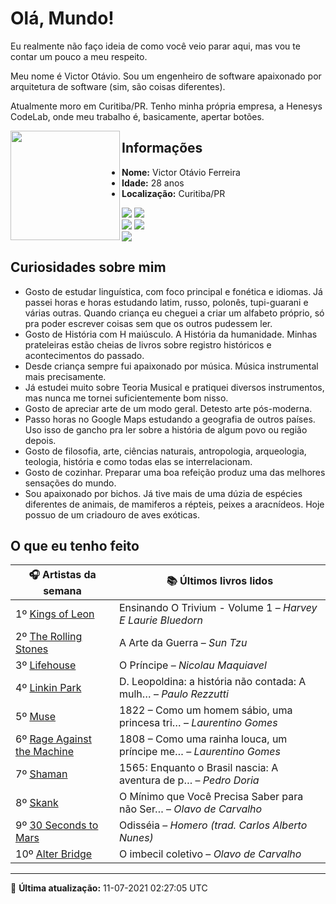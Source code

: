 # Olá, Mundo!

Eu realmente não faço ideia de como você veio parar aqui, mas vou te contar um pouco a meu respeito.

Meu nome é Victor Otávio. Sou um engenheiro de software apaixonado por arquitetura de software (sim, são coisas diferentes).

Atualmente moro em Curitiba/PR. Tenho minha própria empresa, a Henesys CodeLab, onde meu trabalho é, basicamente, apertar botões.

<img align="left" src="https://github.com/vctrtvfrrr/vctrtvfrrr/raw/master/octocat.png" alt="" width="175" />

## Informações

- **Nome:** Victor Otávio Ferreira
- **Idade:** 28 anos
- **Localização:** Curitiba/PR

[![](https://img.shields.io/badge/LinkedIn-victorotavio-blue)](https://www.linkedin.com/in/victorotavio/) [![](https://img.shields.io/badge/Twitter-@vctrtvfrrr-blue)](https://twitter.com/vctrtvfrrr)  
[![](https://img.shields.io/badge/GitHub-vctrtvfrrr-24292e)](https://github.com/vctrtvfrrr) [![](https://img.shields.io/badge/GitLab-vctrtvfrrr-ec5d16)](https://gitlab.com/vctrtvfrrr)  
[![](https://img.shields.io/badge/Email-victor@otavioferreira.com.br-red)](mailto:victor@otavioferreira.com.br)  

## Curiosidades sobre mim

-   Gosto de estudar linguística, com foco principal e fonética e idiomas. Já passei horas e horas estudando latim, russo, polonês, tupi-guarani e várias outras. Quando criança eu cheguei a criar um alfabeto próprio, só pra poder escrever coisas sem que os outros pudessem ler.
-   Gosto de História com H maiúsculo. A História da humanidade. Minhas prateleiras estão cheias de livros sobre registro históricos e acontecimentos do passado.
-   Desde criança sempre fui apaixonado por música. Música instrumental mais precisamente.
-   Já estudei muito sobre Teoria Musical e pratiquei diversos instrumentos, mas nunca me tornei suficientemente bom nisso.
-   Gosto de apreciar arte de um modo geral. Detesto arte pós-moderna.
-   Passo horas no Google Maps estudando a geografia de outros países. Uso isso de gancho pra ler sobre a história de algum povo ou região depois.
-   Gosto de filosofia, arte, ciências naturais, antropologia, arqueologia, teologia, história e como todas elas se interrelacionam.
-   Gosto de cozinhar. Preparar uma boa refeição produz uma das melhores sensações do mundo.
-   Sou apaixonado por bichos. Já tive mais de uma dúzia de espécies diferentes de animais, de mamiferos a répteis, peixes a aracnídeos. Hoje possuo de um criadouro de aves exóticas.


## O que eu tenho feito

|                               🎧 Artistas da semana                               |                      📚 Últimos livros lidos                      |
|-----------------------------------------------------------------------------------|-------------------------------------------------------------------|
| 1º [Kings of Leon](https://www.last.fm/music/Kings+of+Leon)                       | Ensinando O Trivium - Volume 1	–	_Harvey E Laurie Bluedorn_         |
| 2º [The Rolling Stones](https://www.last.fm/music/The+Rolling+Stones)             | A Arte da Guerra	–	_Sun Tzu_                                        |
| 3º [Lifehouse](https://www.last.fm/music/Lifehouse)                               | O Príncipe	–	_Nicolau Maquiavel_                                    |
| 4º [Linkin Park](https://www.last.fm/music/Linkin+Park)                           | D. Leopoldina: a história não contada: A mulh…	–	_Paulo Rezzutti_   |
| 5º [Muse](https://www.last.fm/music/Muse)                                         | 1822 – Como um homem sábio, uma princesa tri…	–	_Laurentino Gomes_  |
| 6º [Rage Against the Machine](https://www.last.fm/music/Rage+Against+the+Machine) | 1808 – Como uma rainha louca, um príncipe me…	–	_Laurentino Gomes_  |
| 7º [Shaman](https://www.last.fm/music/Shaman)                                     | 1565: Enquanto o Brasil nascia: A aventura de p…	–	_Pedro Doria_    |
| 8º [Skank](https://www.last.fm/music/Skank)                                       | O Mínimo que Você Precisa Saber para não Ser…	–	_Olavo de Carvalho_ |
| 9º [30 Seconds to Mars](https://www.last.fm/music/30+Seconds+to+Mars)             | Odisséia	–	_Homero (trad. Carlos Alberto Nunes)_                    |
| 10º [Alter Bridge](https://www.last.fm/music/Alter+Bridge)                        | O imbecil coletivo	–	_Olavo de Carvalho_                            |


---

🚀 **Última atualização:** 11-07-2021 02:27:05 UTC